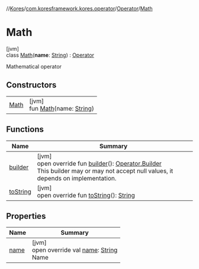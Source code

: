 //[Kores](../../../../index.md)/[com.koresframework.kores.operator](../../index.md)/[Operator](../index.md)/[Math](index.md)

# Math

[jvm]\
class [Math](index.md)(**name**: [String](https://kotlinlang.org/api/latest/jvm/stdlib/kotlin/-string/index.html)) : [Operator](../index.md)

Mathematical operator

## Constructors

| | |
|---|---|
| [Math](-math.md) | [jvm]<br>fun [Math](-math.md)(name: [String](https://kotlinlang.org/api/latest/jvm/stdlib/kotlin/-string/index.html)) |

## Functions

| Name | Summary |
|---|---|
| [builder](../builder.md) | [jvm]<br>open override fun [builder](../builder.md)(): [Operator.Builder](../-builder/index.md)<br>This builder may or may not accept null values, it depends on implementation. |
| [toString](../to-string.md) | [jvm]<br>open override fun [toString](../to-string.md)(): [String](https://kotlinlang.org/api/latest/jvm/stdlib/kotlin/-string/index.html) |

## Properties

| Name | Summary |
|---|---|
| [name](name.md) | [jvm]<br>open override val [name](name.md): [String](https://kotlinlang.org/api/latest/jvm/stdlib/kotlin/-string/index.html)<br>Name |
